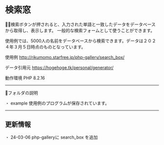 # 検索窓

💁‍♂️検索ボタンが押されると、入力された単語と一致したデータをデータベースから取得し、表示します。
一般的な検索フォームとして使うことができます。

使用例では、5000人の名前をデータベースから検索できます。データは２０２４年３月５日時点のものとなっています。

使用例
http://rikumomo.starfree.jp/php-gallery/search_box/

データ引用元
https://hogehoge.tk/personal/generator/

動作環境
PHP 8.2.16

***

📁フォルダの説明

・ example
使用例のプログラムが保存されています。

***

## 更新情報
・ 24-03-06
php-galleryに search_box を追加
